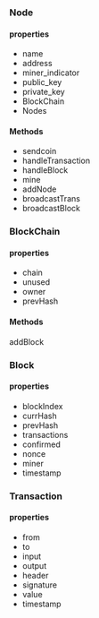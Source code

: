 ### Node
#### properties
- name
- address
- miner_indicator
- public_key
- private_key
- BlockChain
- Nodes

#### Methods
- sendcoin
- handleTransaction
- handleBlock
- mine
- addNode
- broadcastTrans
- broadcastBlock


### BlockChain
#### properties
- chain
- unused
- owner
- prevHash

#### Methods
addBlock


### Block
#### properties
- blockIndex
- currHash
- prevHash
- transactions
- confirmed
- nonce
- miner
- timestamp

### Transaction
#### properties
- from
- to
- input
- output
- header
- signature
- value
- timestamp

